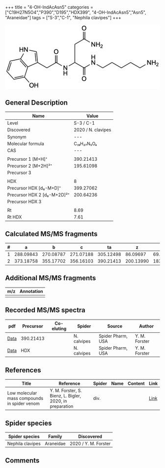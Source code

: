 +++
title = "4-OH-IndAcAsn5"
categories = ["C19H27N5O4","P390","D195","HDX399",
"4-OH-IndAcAsn5","Asn5",
"Araneidae"]
tags = ["S-3","C-1",
"Nephila clavipes"]
+++

![](/img/4-OH-IndAcAsn5.png)

## General Description

| Name                       | Value              |
|----------------------------|--------------------|
| Level                      | S-3 / C-1          |
| Discovered                 | 2020 / N. clavipes |
| Synonym                    | ---                |
| Molecular formula          | C₁₉H₂₇N₅O₄                   |
| CAS                        | ---                |
|                            |                    |
| Precursor 1 [M+H]⁺         | 390.21413                   |
| Precursor 2 [M+2H]²⁺       | 195.61098                   |
| Precursor 3                |                    |
|                            |                    |
| HDX                        | 8                   |
| Precursor HDX   [d₈-M+D]⁺   | 399.27062                   |
| Precursor HDX 2 [d₈-M+2D]²⁺ | 200.64236                   |
| Precursor HDX 3            |                    |
|                            |                    |
| Rt                         | 8.69                   |
| Rt HDX                     | 7.61                   |

## Calculated MS/MS fragments

| # | a         | b         | c         | ta        | z         | y         | tz        |
|---|-----------|-----------|-----------|-----------|-----------|-----------|-----------|
| 1 | 288.09843 | 270.08787 | 271.07188 | 305.12498 | 86.09697 | 69.07042 | 103.12352 |
| 2 | 373.18758 | 355.17702 | 356.16103 | 390.21413 | 200.13990 | 183.11335 | 217.16645 |

## Additional MS/MS fragments

| m/z | Annotation |
|-----|------------|
|     |            |

## Recorded MS/MS spectra

| pdf                                             | Precursor | Co-eluting | Spider      | Source                       | Author        |
|-------------------------------------------------|-----------|------------|-------------|------------------------------|---------------|
| [Data](/pdf/N-clavipes/390_4-OH-IndAcAsn5_Nc.pdf) | 390.21413 |           | N. calvipes | Spider Pharm, USA | Y. M. Forster |
| [Data](/pdf/N-clavipes/390_4-OH-IndAcAsn5_Nc_HDX.pdf) | HDX |           | N. calvipes | Spider Pharm, USA | Y. M. Forster |


## References

| Title | Reference | Spider | Name | Content | Link |
|-------|-----------|--------|------|---------|------|
| Low molecular mass compounds in spider venom      | Y. M. Forster, S. Bienz, L. Bigler, 2020, in preparation          | div.       |   |   | [Link](unknown) |

## Spider species

| Spider species     | Family     | Discovered           |
|--------------------|------------|----------------------|
| Nephila clavipes | Araneidae | 2020 / Y. M. Forster |


## Comments